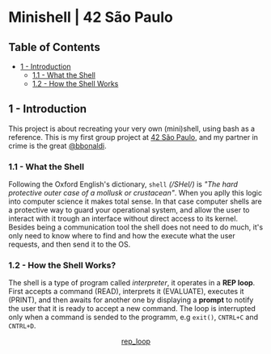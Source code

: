 # Minishell | 42 São Paulo

## Table of Contents
* [1 - Introduction](#introduction)
	* [1.1 - What the Shell](#11---what-the-shell)
	* [1.2 - How the Shell Works](#12---how-the-shell-works)
<!-- * [Allowed Functions](#allowed-function) -->


## 1 - Introduction

This project is about recreating your very own (mini)shell, using bash as a reference. This is my first group project at [42 São Paulo](https://www.42sp.org.br/), and my partner in crime is the great [@bbonaldi](https://github.com/brunobonaldi94).

### 1.1 - What the Shell

Following the Oxford English's dictionary, `shell` <i>(/SHel/)</i> is <i>"The hard protective outer case of a mollusk or crustacean"</i>. When you aplly this logic into computer science it makes total sense. In that case computer shells are a protective way to guard your operational system, and allow the user to interact with it trough an interface without direct access to its kernel.
Besides being a communication tool the shell does not need to do much, it's only need to know where to find and how the execute what the user requests, and then send it to the OS.

### 1.2 - How the Shell Works?

The shell is a type of program called <i>interpreter</i>, it operates in a <b>REP loop</b>. First accepts a command (READ), interprets it (EVALUATE), executes it (PRINT), and then awaits for another one by displaying a <b>prompt</b> to notify the user that it is ready to accept a new command. The loop is interrupted only when a command is sended to the programm, e.g `exit()`, `CNTRL+C` and `CNTRL+D`.  
<div align="center">

[rep_loop](https://github.com/humbertoarndt/minishell/blob/master/images/rep_loop.jpg)
 
</div>

<!-- ### Allowed Functions

| Function | Lib | Prototype | Description |
| --- | --- | --- | --- |
| `readline()` | <stdio.h> <readline/readline.h> <readline/history.h> | `char *readline (const char *prompt);` | This function reads a line from the terminal and returns it, while waiting for input allows the user to edit the line. This is the function to be used in order to show the `prompt` in the program terminal. [man](https://www.man7.org/linux/man-pages/man3/readline.3.html) |
| `rl_clear_history()` | <stdio.h> <readline/readline.h> <readline/history.h> | `void rl_clear_history(void)` | Clears the history deleting all of the entries readed by `readline()`. [man](https://tiswww.case.edu/php/chet/readline/readline.html#index-rl_005fclear_005fhistory) |
| `rl_on_new_line()` | <stdio.h> <readline/readline.h> <readline/history.h> | `int rl_on_new_line(void) | Tell the update functions that we have moved ont a new (empty) line, usually after outputting a newline. [man](https://tiswww.case.edu/php/chet/readline/readline.html#index-rl_005fon_005fnew_005fline) |
| `rl_replace_line()` | <stdio.h> <readline/readline.h> <readline/history.h> | `void rl_replace_line (const char *text, int clear_undo)` | Replace the contents of the `buffer` with it's `text`. [man](https://tiswww.case.edu/php/chet/readline/readline.html#index-rl_005freplace_005fline) |
| `rl_redisplay()` | <stdio.h> <readline/readline.h> <readline/history.h> | `void rl_display(void)` | Change what's displayed on the screen to reflect the current contents of `buffer` [man](https://tiswww.case.edu/php/chet/readline/readline.html#index-rl_005fredisplay) |
| `add_history()` | <history.h> | `void add_history (const char *string)` | Adds a new <i>string</i> at the end of the history list readed by `readline()` [man](https://linux.die.net/man/3/history) |
| `printf()` | <stdio.h> | `int printf(const char *restrict format, ...)` | The function produces an output according to it's format and writes it to <b>stdout</b>. [man](https://www.man7.org/linux/man-pages/man3/printf.3.html) |
| `malloc()` | <stdlib.h> | `void *malloc(size_t size)` | Allocates size bytes and returns a pointer to the allocated memory. [man](https://www.man7.org/linux/man-pages/man3/malloc.3.html) |
| `free()` | <stdlib.h> | `void free(void *ptr)` | Frees the memory allocated by `malloc()`, `calloc()` or `realloc()`. [man](https://www.man7.org/linux/man-pages/man3/malloc.3.html) |
| `write()` | <unistd.h> | `ssize_t write(int fd, const void *buf, size_t count)` | Writes up to count bytes from the buffer starting at buf to referred fd. [man](https://man7.org/linux/man-pages/man2/write.2.html) |
| `access()` | <unistd.h> | `int access(const char *pathname, int mode)` | Use to check if the calling process can access the file in <i>pathname</i>. [man](https://www.man7.org/linux/man-pages/man2/access.2.html) |
| `open()` | <fcntl.h> | `int open(const char *pathname, int flags, mode_t mode)` | Opens a file specified by a pathname. If the file exists, than returns its fd. [man](https://www.man7.org/linux/man-pages/man2/open.2.html) |
| `read()` | <unistd.h> | `ssize_t read(int fd, void *buf, size_t count)` | Reads to count size from a fd. [man](https://man7.org/linux/man-pages/man2/read.2.html). |
| `close()` | <unistd.h> | `int close(int fd)` | As the name implies, it closes a fd. [man](https://www.man7.org/linux/man-pages/man2/close.2.html) |
| `fork()` |
| `wait()` |
| `waitpid()` |
| `wait3()` |
| `wait4()` |
| `signal()` |
| `sigaction()` |
| `sigemptyset()` |
| `sigaddset()` |
| `kill()` |
| `exit()` |
| `getcwd()` |
| `chdir()` |
| `stat()` |
| `lstat()` |
| `fstat()` |
| `unlink()` |
| `execve()` |
| `dup()` |
| `dup2()` |
| `pipe()` |
| `opendir()` |
| `readdir()` |
| `closedir()` |
| `strerror()` |
| `perror()` |
| `isatty()` |
| `ttyname()` |
| `ttyslot()` |
| `ioctl()` |
| `etenv()` |
| `tcsetattr()` |
| `tcgetattr()` |
| `tgetent()` |
| `tgetflag()` |
| `tgetnum()` |
| `tgetstr()` |
| `tgoto()` |
| `tputs()` | -->